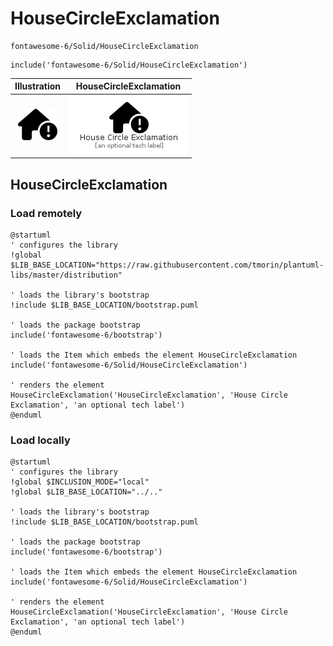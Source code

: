 # HouseCircleExclamation


```text
fontawesome-6/Solid/HouseCircleExclamation
```

```text
include('fontawesome-6/Solid/HouseCircleExclamation')
```



| Illustration | HouseCircleExclamation |
| :---: | :---: |
| ![illustration for Illustration](../../fontawesome-6/Solid/HouseCircleExclamation.png) | ![illustration for HouseCircleExclamation](../../fontawesome-6/Solid/HouseCircleExclamation.Local.png) |




## HouseCircleExclamation

### Load remotely
```plantuml
@startuml
' configures the library
!global $LIB_BASE_LOCATION="https://raw.githubusercontent.com/tmorin/plantuml-libs/master/distribution"

' loads the library's bootstrap
!include $LIB_BASE_LOCATION/bootstrap.puml

' loads the package bootstrap
include('fontawesome-6/bootstrap')

' loads the Item which embeds the element HouseCircleExclamation
include('fontawesome-6/Solid/HouseCircleExclamation')

' renders the element
HouseCircleExclamation('HouseCircleExclamation', 'House Circle Exclamation', 'an optional tech label')
@enduml
```

### Load locally
```plantuml
@startuml
' configures the library
!global $INCLUSION_MODE="local"
!global $LIB_BASE_LOCATION="../.."

' loads the library's bootstrap
!include $LIB_BASE_LOCATION/bootstrap.puml

' loads the package bootstrap
include('fontawesome-6/bootstrap')

' loads the Item which embeds the element HouseCircleExclamation
include('fontawesome-6/Solid/HouseCircleExclamation')

' renders the element
HouseCircleExclamation('HouseCircleExclamation', 'House Circle Exclamation', 'an optional tech label')
@enduml
```

